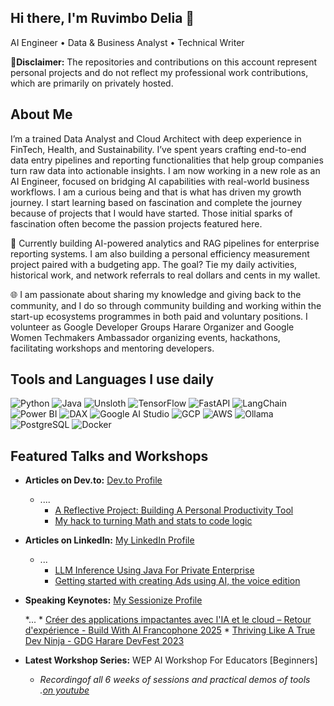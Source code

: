 ## Hi there, I'm Ruvimbo Delia 👋

AI Engineer • Data & Business Analyst • Technical Writer 

🤔**Disclaimer:** The repositories and contributions on this account represent personal projects and do not reflect my professional work contributions, which are primarily on privately hosted.

## About Me
I’m a trained Data Analyst and Cloud Architect with deep experience in FinTech, Health, and Sustainability. I’ve spent years crafting end-to-end data entry pipelines and reporting functionalities that help group companies turn raw data into actionable insights. I am now working in a new role as an AI Engineer, focused on bridging AI capabilities with real-world business workflows. I am a curious being and that is what has driven my growth journey. I start learning based on fascination and complete the journey because of projects that I would have started. Those initial sparks of fascination often become the passion projects featured here.

💼 Currently building AI-powered analytics and RAG pipelines for enterprise reporting systems. I am also building a personal efficiency measurement project paired with a budgeting app. The goal? Tie my daily activities, historical work, and network referrals to real dollars and cents in my wallet.

🌐 I am passionate about sharing my knowledge and giving back to the community, and I do so through community building and working within the start-up ecosystems programmes in both paid and voluntary positions. I volunteer as Google Developer Groups Harare Organizer and Google Women Techmakers Ambassador organizing events, hackathons, facilitating workshops and mentoring developers.

## Tools and Languages I use daily
![Python](https://img.shields.io/badge/Python-3.11-informational)
![Java](https://img.shields.io/badge/Java-☕-informational)
![Unsloth](https://img.shields.io/badge/Unsloth-⚡-informational)
![TensorFlow](https://img.shields.io/badge/TensorFlow-🧠-informational)
![FastAPI](https://img.shields.io/badge/FastAPI-🚀-informational)
![LangChain](https://img.shields.io/badge/LangChain-🤖-informational)
![Power BI](https://img.shields.io/badge/Power%20BI-📊-informational)
![DAX](https://img.shields.io/badge/DAX-🧮-informational)
![Google AI Studio](https://img.shields.io/badge/Google%20AI%20Studio-✨-informational)
![GCP](https://img.shields.io/badge/GCP-☁️-informational)
![AWS](https://img.shields.io/badge/AWS-☁️-informational)
![Ollama](https://img.shields.io/badge/Ollama-LLM-informational)
![PostgreSQL](https://img.shields.io/badge/PostgreSQL-🛢️-informational)
![Docker](https://img.shields.io/badge/Docker-🛳️-informational)

## Featured Talks and Workshops

* **Articles on Dev.to:** [Dev.to Profile]((https://dev.to/delia_rue))
    * ....
        * [A Reflective Project: Building A Personal Productivity Tool](https://dev.to/your_username/article-slug-1)
        * [My hack to turning Math and stats to code logic](https://dev.to/your_username/article-slug-2)
* **Articles on LinkedIn:** [My LinkedIn Profile](https://www.linkedin.com/in/ruvimbo-delia-hakata/)
    * ...
        * [LLM Inference Using Java For Private Enterprise](https://www.linkedin.com/pulse/private-llm-inference-enterprises-ruvimbo-delia-hakata-tvrjf/?trackingId=Gs9qUQ7JRg2cVFrcLpuP9Q%3D%3D)
        * [Getting started with creating Ads using AI, the voice edition](https://www.linkedin.com/pulse/enhancing-presentations-how-ai-tools-generate-campaign-hakata-lrnwf/?trackingId=Gs9qUQ7JRg2cVFrcLpuP9Q%3D%3D)
* **Speaking Keynotes:** [My Sessionize Profile](https://sessionize.com/ruvimbo-delia-hakata/)

  *...
        * [Créer des applications impactantes avec l'IA et le cloud – Retour d'expérience - Build With AI Francophone 2025](https://sessionize.com/s/ruvimbo-delia-hakata/creer-des-applications-impactantes-avec-lia-et-le-/141761)
        * [Thriving Like A True Dev Ninja - GDG Harare DevFest 2023](https://sessionize.com/s/ruvimbo-delia-hakata/thriving-like-a-true-dev-ninja/129321)
  
* **Latest Workshop Series:** WEP AI Workshop For Educators [Beginners] 
    * *Recordingof all 6 weeks of sessions and practical demos of tools .[on youtube](https://www.youtube.com/results?search_query=WEP+S1+2025)*





